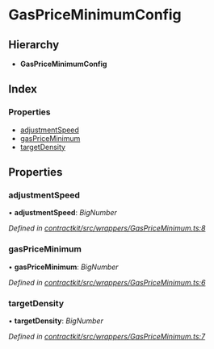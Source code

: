 # GasPriceMinimumConfig

## Hierarchy

* **GasPriceMinimumConfig**

## Index

### Properties

* [adjustmentSpeed](_wrappers_gaspriceminimum_.gaspriceminimumconfig.md#adjustmentspeed)
* [gasPriceMinimum](_wrappers_gaspriceminimum_.gaspriceminimumconfig.md#gaspriceminimum)
* [targetDensity](_wrappers_gaspriceminimum_.gaspriceminimumconfig.md#targetdensity)

## Properties

### adjustmentSpeed

• **adjustmentSpeed**: _BigNumber_

_Defined in_ [_contractkit/src/wrappers/GasPriceMinimum.ts:8_](https://github.com/celo-org/celo-monorepo/blob/master/packages/sdk/contractkit/src/wrappers/GasPriceMinimum.ts#L8)

### gasPriceMinimum

• **gasPriceMinimum**: _BigNumber_

_Defined in_ [_contractkit/src/wrappers/GasPriceMinimum.ts:6_](https://github.com/celo-org/celo-monorepo/blob/master/packages/sdk/contractkit/src/wrappers/GasPriceMinimum.ts#L6)

### targetDensity

• **targetDensity**: _BigNumber_

_Defined in_ [_contractkit/src/wrappers/GasPriceMinimum.ts:7_](https://github.com/celo-org/celo-monorepo/blob/master/packages/sdk/contractkit/src/wrappers/GasPriceMinimum.ts#L7)

